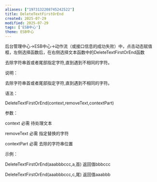 ```yaml
---
aliases: ["1973132208745242522"]
title: DeleteTextFirstOrEnd
created: 2025-07-29
modified: 2025-07-29
tags: ['ESB中心']
theme: ESB中心
---
```


后台管理中心->ESB中心->动作流（或接口信息的成功失败）中，点击动态赋值框，左侧选择函数后，在右侧选择文本函数中的DeleteTextFirstOrEnd函数

去除字符串首或者尾部指定字符,直到遇到不相同的字符。

说明：

去除字符串首或者尾部指定字符,直到遇到不相同的字符。

语法：

DeleteTextFirstOrEnd(context,removeText,contextPart)

参数：

context 必需 待处理文本

removeText 必需 指定替换的字符

contextPart 必需 去除的字符串位置

示例：

DeleteTextFirstOrEnd(aaabbbccc,a,首) 返回值bbbccc

DeleteTextFirstOrEnd(aaabbbccc,c,尾) 返回值aaabbb